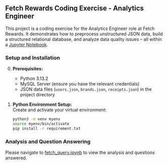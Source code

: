 ## Fetch Rewards Coding Exercise - Analytics Engineer

This project is a coding exercise for the Analytics Engineer role at Fetch Rewards. It demonstrates how to preprocess unstructured JSON data, build a structured relational database, and analyze data quality issues – all within a [Jupyter Notebook](fetch_query.ipynb).

### Setup and Installation

0. **Prerequisites:**  
   - Python 3.13.2
   - MySQL Server (ensure you have the relevant credentials)
   - JSON data files (`users.json`, `brands.json`, `receipts.json`) in the project directory


1. **Python Environment Setup:**  
   Create and activate your virtual environment:
   ```bash
   python3 -m venv myenv
   source myenv/bin/activate
   pip install -r requirement.txt
   ```

### Analysis and Question Answering

Please navigate to [fetch_query.ipynb](fetch_query.ipynb) to view the analysis and questions answered.